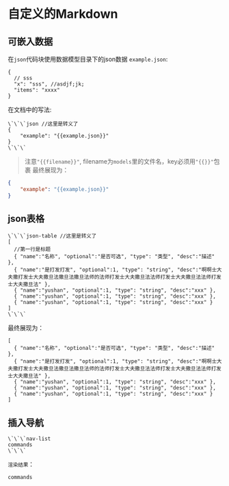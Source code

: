 # 自定义的Markdown

## 可嵌入数据
在`json`代码块使用数据模型目录下的json数据
`example.json`:
```
{
  // sss
  "x": "sss", //asdjf;jk;
  "items": "xxxx"
}
```
在文档中的写法:
```
\`\`\`json //这里是转义了
{
    "example": "{{example.json}}"
}
\`\`\`
```
> 注意`"{{filename}}"`, filename为`models`里的文件名，key必须用`"{{}}"`包裹
最终展现为：

```json
{
    "example": "{{example.json}}"
}
```

## json表格

```
\`\`\`json-table //这里是转义了
[
  //第一行是标题
  { "name":"名称", "optional":"是否可选", "type": "类型", "desc":"描述" },
  { "name":"是打发打发", "optional":1, "type": "string", "desc":"啊啊士大夫撒打发士大夫撒旦法撒旦法撒旦法师的法师打发士大夫撒旦法法师打发士大夫撒旦法法师打发士大夫撒旦法" },
  { "name":"yushan", "optional":1, "type": "string", "desc":"xxx" },
  { "name":"yushan", "optional":1, "type": "string", "desc":"xxx" },
  { "name":"yushan", "optional":1, "type": "string", "desc":"xxx" }
]
\`\`\`
```

最终展现为：
```json-table
[
  { "name":"名称", "optional":"是否可选", "type": "类型", "desc":"描述" },
  { "name":"是打发打发", "optional":1, "type": "string", "desc":"啊啊士大夫撒打发士大夫撒旦法撒旦法撒旦法师的法师打发士大夫撒旦法法师打发士大夫撒旦法法师打发士大夫撒旦法" },
  { "name":"yushan", "optional":1, "type": "string", "desc":"xxx" },
  { "name":"yushan", "optional":1, "type": "string", "desc":"xxx" },
  { "name":"yushan", "optional":1, "type": "string", "desc":"xxx" }
]
```

## 插入导航

```
\`\`\`nav-list
commands
\`\`\`
```
`渲染结果`：
```nav-list
commands
```
